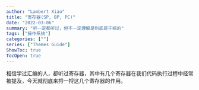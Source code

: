 ```yaml
---
author: "Lambert Xiao"
title: "寄存器(SP, BP, PC)"
date: "2022-03-06"
summary: "听一定都听过，但不一定理解是到底是干嘛的"
tags: ["操作系统"]
categories: [""]
series: ["Themes Guide"]
ShowToc: true
TocOpen: true
---
```


相信学过汇编的人，都听过寄存器，其中有几个寄存器在我们代码执行过程中经常被提及，今天就彻底来捋一捋这几个寄存器的作用。
